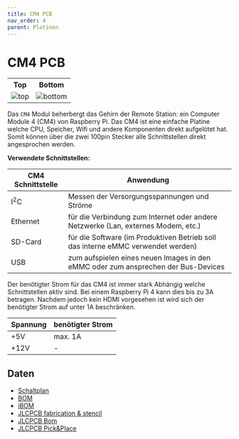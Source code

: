 ```yaml
---
title: CM4 PCB
nav_order: 4
parent: Platinen
---
```


# CM4 PCB

<table>
  <tr><th>Top</th><th>Bottom</th></tr>
  <tr>
    <td><img src="cm4/cm4-3D_top.png?dummy={{ site.data['hash'] }}" alt="top" /></td>
    <td><img src="cm4/cm4-3D_bottom.png?dummy={{ site.data['hash'] }}" alt="bottom" /></td>
  </tr>
</table>

Das `CM4` Modul beherbergt das Gehirn der Remote Station: ein Computer Module 4 (CM4) von Raspberry Pi.
Das CM4 ist eine einfache Platine welche CPU, Speicher, Wifi und andere Komponenten direkt aufgelötet hat. Somit können über die zwei 100pin Stecker alle Schnittstellen direkt angesprochen werden.

**Verwendete Schnittstellen:**

| CM4 Schnittstelle | Anwendung                                                                          |
| ----------------- | ---------------------------------------------------------------------------------- |
| I<sup>2</sup>C    | Messen der Versorgungsspannungen und Ströme                                        |
| Ethernet          | für die Verbindung zum Internet oder andere Netzwerke (Lan, externes Modem, etc.)  |
| SD-Card           | für die Software (im Produktiven Betrieb soll das interne eMMC verwendet werden)   |
| USB               | zum aufspielen eines neuen Images in den eMMC oder zum ansprechen der Bus-Devices  |

Der benötigter Strom für das CM4 ist immer stark Abhängig welche Schnittstellen aktiv sind. Bei einem Raspberry Pi 4 kann dies bis zu 3A betragen. Nachdem jedoch kein HDMI vorgesehen ist wird sich der benötigter Strom auf unter 1A beschränken.

| Spannung | benötigter Strom |
| -------- | ---------------- |
|      +5V |          max. 1A |
|     +12V |                - |

## Daten

- [Schaltplan](cm4/cm4-schematic.pdf)
- [BOM](cm4/cm4-bom.html)
- [iBOM](cm4/cm4-ibom.html)
- [JLCPCB fabrication & stencil](cm4/JLCPCB/cm4-_JLCPCB_compress.zip)
- [JLCPCB Bom](cm4/JLCPCB/cm4_bom_jlc.csv)
- [JLCPCB Pick&Place](cm4/JLCPCB/cm4_cpl_jlc.csv)
